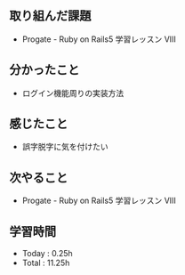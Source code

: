 ## 取り組んだ課題
- Progate - Ruby on Rails5 学習レッスン VIII
## 分かったこと
- ログイン機能周りの実装方法
## 感じたこと
- 誤字脱字に気を付けたい
## 次やること
- Progate - Ruby on Rails5 学習レッスン VIII
## 学習時間
- Today : 0.25h
- Total : 11.25h